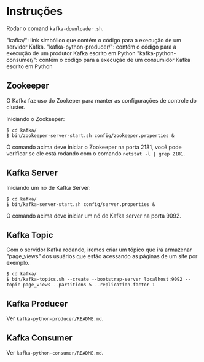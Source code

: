 # Instruções

Rodar o comand `kafka-downloader.sh`.


"kafka/": link simbólico que contém o código para a execução de um servidor Kafka.
"kafka-python-producer/": contém o código para a execução de um produtor Kafka escrito em Python
"kafka-python-consumer/": contém o código para a execução de um consumidor Kafka escrito em Python


## Zookeeper

O Kafka faz uso do Zookeper para manter as configurações de controle do cluster.


Iniciando o Zookeeper:
```
$ cd kafka/
$ bin/zookeeper-server-start.sh config/zookeeper.properties &
```
O comando acima deve iniciar o Zookeeper na porta 2181, você pode verificar se ele está rodando com o comando `netstat -l | grep 2181`.


## Kafka Server

Iniciando um nó de Kafka Server:
```
$ cd kafka/
$ bin/kafka-server-start.sh config/server.properties &
```
O comando acima deve iniciar um nó de Kafka server na porta 9092.

## Kafka Topic

Com o servidor Kafka rodando, iremos criar um tópico que irá armazenar "page_views" dos usuários que estão acessando as páginas de um site por exemplo.
```
$ cd kafka/
$ bin/kafka-topics.sh --create --bootstrap-server localhost:9092 --topic page_views --partitions 5 --replication-factor 1
```
## Kafka Producer

Ver `kafka-python-producer/README.md`.

## Kafka Consumer

Ver `kafka-python-consumer/README.md`.
